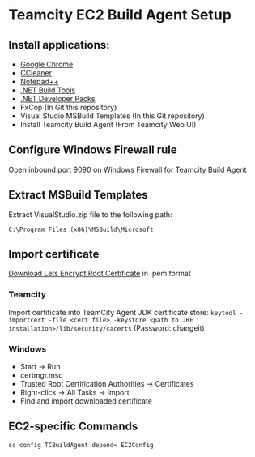# Teamcity EC2 Build Agent Setup

## Install applications:

* [Google Chrome](https://www.google.com.au/chrome/browser/desktop/)
* [CCleaner](https://www.piriform.com/ccleaner/download)
* [Notepad++](https://notepad-plus-plus.org/)
* [.NET Build Tools](https://www.microsoft.com/en-us/download/details.aspx?id=48159)
* [.NET Developer Packs](http://getdotnet.azurewebsites.net/target-dotnet-platforms.html)
* FxCop (In Git this repository)
* Visual Studio MSBuild Templates (In this Git repository)
* Install Teamcity Build Agent (From Teamcity Web UI)

## Configure Windows Firewall rule

Open inbound port 9090 on Windows Firewall for Teamcity Build Agent

## Extract MSBuild Templates

Extract VisualStudio.zip file to the following path:

`C:\Program Files (x86)\MSBuild\Microsoft`

## Import certificate

[Download Lets Encrypt Root Certificate](https://letsencrypt.org/certificates/) in .pem format

### Teamcity

Import certificate into TeamCity Agent JDK certificate store:
`keytool -importcert -file <cert file> -keystore <path to JRE installation>/lib/security/cacerts`
(Password: changeit)

### Windows

* Start -> Run
* certmgr.msc
* Trusted Root Certification Authorities -> Certificates
* Right-click -> All Tasks -> Import
* Find and import downloaded certificate

## EC2-specific Commands

`sc config TCBuildAgent depend= EC2Config`
